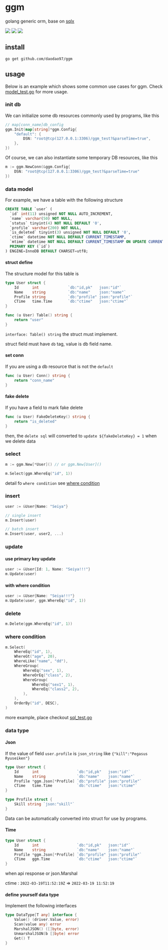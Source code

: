 # ggm

golang generic orm, base on [sqlx](https://github.com/jmoiron/sqlx)

![](https://img.shields.io/badge/build-passing-brightgreen)
![](https://img.shields.io/badge/coverage-%2066.2%25-red)
![](https://img.shields.io/badge/license-MIT-blue)

## install

```shll
go get github.com/daodao97/ggm
```

## usage

Below is an example which shows some common use cases for ggm. Check [model_test.go](./model_test.go) for more usage.

### init db

We can initialize some db resources commonly used by programs, like this

```go
// map[conn_name]db_config
ggm.Init(map[string]*ggm.Config{
    "default": {
        DSN: "root@tcp(127.0.0.1:3306)/ggm_test?&parseTime=true",
    },
})
```

Of course, we can also instantiate some temporary DB resources, like this

```go
m := ggm.NewConn(&ggm.Config{
	DSN: "root@tcp(127.0.0.1:3306)/ggm_test?&parseTime=true" 
})
```

### data model

For example, we have a table with the following structure

```sql
CREATE TABLE `user` (
  `id` int(11) unsigned NOT NULL AUTO_INCREMENT,
  `name` varchar(50) NOT NULL,
  `status` tinyint(4) NOT NULL DEFAULT '0',
  `profile` varchar(200) NOT NULL,
  `is_deleted` tinyint(3) unsigned NOT NULL DEFAULT '0',
  `ctime` datetime NOT NULL DEFAULT CURRENT_TIMESTAMP,
  `mtime` datetime NOT NULL DEFAULT CURRENT_TIMESTAMP ON UPDATE CURRENT_TIMESTAMP,
  PRIMARY KEY (`id`)
) ENGINE=InnoDB DEFAULT CHARSET=utf8;
```

#### struct define
The structure model for this table is

```go
type User struct {
	Id      int             `db:"id,pk"   json:"id"`
	Name    string          `db:"name"    json:"name"`
	Profile string          `db:"profile" json:"profile"`
	CTime   time.Time       `db:"ctime"   json:"ctime"`
}

func (u User) Table() string {
	return "user"
}

```

`interface: Table() string` the struct must implement.

struct field must have `db` tag, value is db field name.

#### set conn

If you are using a db resource that is not the `default`

```go
func (u User) Conn() string {
	return "conn_name"
}
```

#### fake delete

If you have a field to mark fake delete

```go
func (u User) FakeDeleteKey() string {
	return "is_deleted"
}
```

then, the `delete sql` will converted to `update ${fakeDeleteKey} = 1` when we delete data

### select

```go
m := ggm.New[*User]() // or ggm.New[User]() 

m.Select(ggm.WhereEq("id", 1))
```

detail fo `where condition` see [where condition](/#/where+condition)

### insert

```go
user := &User{Name: "Seiya"}

// single insert
m.Insert(user)

// batch insert
m.Insert(user, user2, ...)
```

### update

#### use primary key update

```go
user := &User{Id: 1, Name: "Seiya!!!"}
m.Update(user)
```

#### with where condition

```go
user := &User{Name: "Seiya!!!"}
m.Update(user, ggm.WhereEq("id", 1))
```

### delete

```go
m.Delete(ggm.WhereEq("id", 1))
```

### where condition

```go
m.Select(
    WhereEq("id", 1),
    WhereGt("age", 20),
    WhereLike("name", "dd"),
    WhereGroup(
        WhereEq("sex", 1),
        WhereOrEq("class", 2),
        WhereGroup(
            WhereEq("sex1", 1),
            WhereEq("class2", 2),
        ),
    ),
    OrderBy("id", DESC),
)
```

more example, place checkout [sql_test.go](/sql_test.go)

### data type

#### Json

If the value of field `user.profile` is `json_string` like `{"kill":"Pegasus Ryuseiken"}`

```go
type User struct {
	Id      int                 `db:"id,pk"   json:"id"`
	Name    string              `db:"name"    json:"name"`
	Profile *ggm.Json[*Profile] `db:"profile" json:"profile"`
	CTime   time.Time           `db:"ctime"   json:"ctime"`
}

type Profile struct {
    Skill string `json:"skill"`
}
```

Data can be automatically converted into struct for use by programs.

#### Time

```go
type User struct {
	Id      int                 `db:"id,pk"   json:"id"`
	Name    string              `db:"name"    json:"name"`
	Profile *ggm.Json[*Profile] `db:"profile" json:"profile"`
	CTime   ggm.Time            `db:"ctime"   json:"ctime"`
}
```

when api response or json.Marshal

ctime : `2022-03-19T11:52:19Z` => `2022-03-19 11:52:19`

#### define yourself data type

Implement the following interfaces

```go
type DataType[T any] interface {
	Value() (driver.Value, error)
	Scan(value any) error
	MarshalJSON() ([]byte, error)
	UnmarshalJSON(b []byte) error
	Get() T
}
```